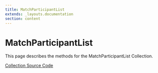 ```yaml
---
title: MatchParticipantList
extends: _layouts.documentation
section: content
---
```


# MatchParticipantList

This page describes the methods for the MatchParticipantList Collection.

[Collection Source Code](https://github.com/supergrecko/RiotQuest/blob/master/src/RiotQuest/Components/Collections/MatchParticipantList.php)


